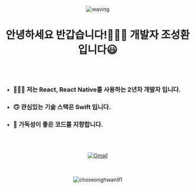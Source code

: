 <div align='center'>
	
![waving](https://capsule-render.vercel.app/api?type=waving&height=200&text=ChoSeongHwan&fontAlign=65&fontAlignY=40&color=gradient)
</div>
	
<h1 align='center'>안녕하세요 반갑습니다!🙋🏻‍♂️ 개발자 조성환 입니다😃</h1>

</br>
</br>

<ul>
	<li><h3>👨🏻‍💻 저는 React, React Native를 사용하는 2년차 개발자 입니다.</h3></li>
	<li><h3>🙃 관심있는 기술 스택은 Swift 입니다.</h3></li>
	<li><h3>🙂 가독성이 좋은 코드를 지향합니다.</h3></li>
</ul>

</br>
</br>

<div align='center'>
	
[![Gmail](https://img.shields.io/badge/Gmail-D14836?style=for-the-badge&logo=gmail&logoColor=white&link=mailto:choseonghwan91@gmail.com)](mailto:choseonghwan91@gmail.com)
</div>

</br>
</br>

<div align='center'><img align="center" src="https://github-readme-stats.vercel.app/api/top-langs?username=choseonghwan91&show_icons=true&locale=en&layout=compact" alt="choseonghwan91" /></div>


